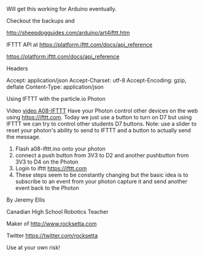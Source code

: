 Will get this working for Arduino eventually.


Checkout the backups and 

http://sheepdogguides.com/arduino/art4ifttt.htm

IFTTT API at https://platform.ifttt.com/docs/api_reference



https://platform.ifttt.com/docs/api_reference





Headers

Accept:          application/json
Accept-Charset:  utf-8
Accept-Encoding: gzip, deflate
Content-Type:    application/json


















Using IFTTT with the particle.io Photon

Video [video A08-IFTTT](https://youtu.be/DOlYkTn84Bs?list=PL57Dnr1H_egsL0r4RXPA4PY2yZhOJk5Nr&t=5s) Have your Photon control other devices on the web using https://ifttt.com. Today we just use a button to turn on D7 but using IFTTT we can try to control other students D7 buttons. Note: use a slider to reset your photon's ability to send to IFTTT and a button to actually send the message.

1. Flash a08-ifttt.ino onto your photon
1. connect a push button from 3V3 to D2 and another pushbutton from 3V3 to D4 on the Photon
1. Login to ifttt  https://ifttt.com
1. These steps seem to be constantly changing but the basic idea is to subscribe to an event from your photon capture it 
and send another event back to the Photon





By Jeremy Ellis

Canadian High School Robotics Teacher

Maker of http://www.rocksetta.com

Twitter https://twitter.com/rocksetta

Use at your own risk!
